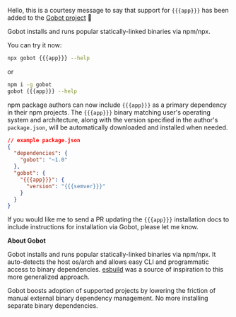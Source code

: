 Hello, this is a courtesy message to say that support for `{{{app}}}` has been added to the [Gobot project](https://github.com/benallfree/gobot) 🎸

Gobot installs and runs popular statically-linked binaries via npm/npx.

You can try it now:

```bash
npx gobot {{{app}}} --help
```

or

```bash
npm i -g gobot
gobot {{{app}}} --help
```

npm package authors can now include `{{{app}}}` as a primary dependency in their npm projects. The `{{{app}}}` binary matching user's operating system and architecture, along with the version specified in the author's `package.json`, will be automatically downloaded and installed when needed.

```json
// example package.json
{
  "dependencies": {
    "gobot": "~1.0"
  },
  "gobot": {
    "{{{app}}}": {
      "version": "{{{semver}}}"
    }
  }
}
```

If you would like me to send a PR updating the `{{{app}}}` installation docs to include instructions for installation via Gobot, please let me know.

**About Gobot**

Gobot installs and runs popular statically-linked binaries via npm/npx. It auto-detects the host os/arch and allows easy CLI and programmatic access to binary dependencies. [esbuild](https://github.com/evanw/esbuild) was a source of inspiration to this more generalized approach.

Gobot boosts adoption of supported projects by lowering the friction of manual external binary dependency management. No more installing separate binary dependencies.
